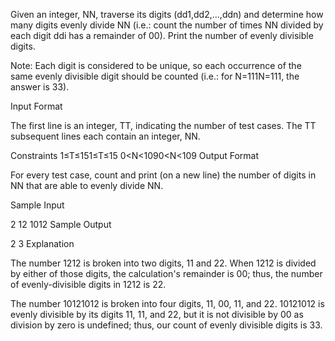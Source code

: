 Given an integer, NN, traverse its digits (dd1,dd2,...,ddn) and determine how many digits evenly divide NN (i.e.: count the number of times NN divided by each digit ddi has a remainder of 00). Print the number of evenly divisible digits.

Note: Each digit is considered to be unique, so each occurrence of the same evenly divisible digit should be counted (i.e.: for N=111N=111, the answer is 33).

Input Format

The first line is an integer, TT, indicating the number of test cases. 
The TT subsequent lines each contain an integer, NN.

Constraints 
1≤T≤151≤T≤15 
0<N<1090<N<109
Output Format

For every test case, count and print (on a new line) the number of digits in NN that are able to evenly divide NN.

Sample Input

2
12
1012
Sample Output

2
3
Explanation

The number 1212 is broken into two digits, 11 and 22. When 1212 is divided by either of those digits, the calculation's remainder is 00; thus, the number of evenly-divisible digits in 1212 is 22.

The number 10121012 is broken into four digits, 11, 00, 11, and 22. 10121012 is evenly divisible by its digits 11, 11, and 22, but it is not divisible by 00 as division by zero is undefined; thus, our count of evenly divisible digits is 33.